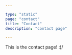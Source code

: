 ```yaml
---

type: "static"
page: "contact"
title: "Contact"
description: "contact page"

---
```


This is the contact page! :)/
